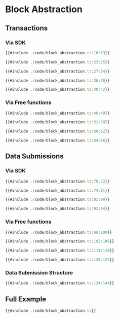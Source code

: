 # Block Abstraction

## Transactions

### Via SDK

```ts
{{#include ./code/block_abstraction.ts:16:19}}
```

```ts
{{#include ./code/block_abstraction.ts:23:25}}
```

```ts
{{#include ./code/block_abstraction.ts:27:34}}
```

```ts
{{#include ./code/block_abstraction.ts:36:38}}
```

```ts
{{#include ./code/block_abstraction.ts:40:42}}
```

### Via Free functions

```ts
{{#include ./code/block_abstraction.ts:46:49}}
```

```ts
{{#include ./code/block_abstraction.ts:51:58}}
```

```ts
{{#include ./code/block_abstraction.ts:60:62}}
```

```ts
{{#include ./code/block_abstraction.ts:64:66}}
```

## Data Submissions

### Via SDK

```ts
{{#include ./code/block_abstraction.ts:70:72}}
```

```ts
{{#include ./code/block_abstraction.ts:74:81}}
```

```ts
{{#include ./code/block_abstraction.ts:83:90}}
```

```ts
{{#include ./code/block_abstraction.ts:92:94}}
```

### Via Free functions

```ts
{{#include ./code/block_abstraction.ts:98:100}}
```

```ts
{{#include ./code/block_abstraction.ts:102:109}}
```

```ts
{{#include ./code/block_abstraction.ts:111:118}}
```

```ts
{{#include ./code/block_abstraction.ts:120:122}}
```

### Data Submission Structure

```ts
{{#include ./code/block_abstraction.ts:124:144}}
```

## Full Example

```ts
{{#include ./code/block_abstraction.ts}}
```
